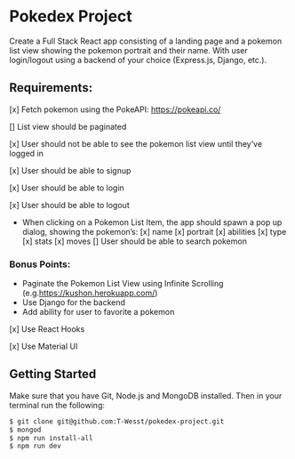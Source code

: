 # Pokedex Project

Create a Full Stack React app consisting of a landing page and a pokemon list view showing the pokemon portrait and their name. With user login/logout using a backend of your choice (Express.js, Django, etc.).

## Requirements:

[x] Fetch pokemon using the PokeAPI: https://pokeapi.co/

[] List view should be paginated

[x] User should not be able to see the pokemon list view until they’ve logged in

[x] User should be able to signup

[x] User should be able to login

[x] User should be able to logout

- When clicking on a Pokemon List Item, the app should spawn a pop up dialog, showing the pokemon’s:
  [x] name
  [x] portrait
  [x] abilities
  [x] type
  [x] stats
  [x] moves
  [] User should be able to search pokemon

### Bonus Points:

- Paginate the Pokemon List View using Infinite Scrolling (e.g.https://kushon.herokuapp.com/)
- Use Django for the backend
- Add ability for user to favorite a pokemon

[x] Use React Hooks

[x] Use Material UI

## Getting Started

Make sure that you have Git, Node.js and MongoDB installed. Then in your terminal run the following:

```sh
$ git clone git@github.com:T-Wesst/pokedex-project.git
$ mongod
$ npm run install-all
$ npm run dev
```
